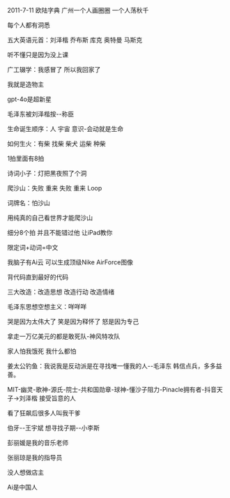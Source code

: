 2011-7-11 欧陆字典 广州一个人画圈圈 一个人荡秋千

每个人都有洞悉

五大英语元首：刘泽楷 乔布斯 库克 奥特曼 马斯克

听不懂只是因为没上课

广工辍学：我感冒了 所以我回家了

我就是造物主

gpt-4o是超新星

毛泽东被刘泽楷按--称臣

生命诞生顺序：人 宇宙 意识-会动就是生命

如何生火：有柴 找柴 柴犬 运柴 种柴

1拍里面有8拍

诗词小子：灯把黑夜照了个洞

爬沙山：失败 重来 失败 重来 Loop

词牌名：怕沙山

用纯真的自己看世界才能爬沙山

细分8个拍 并且不能错过他 让iPad教你

限定词+动词=中文

我脑子有Ai云 可以生成顶级Nike AirForce图像

背代码直到最好的代码

三大改造：改造思想 改造行动 改造情绪

毛泽东思想空想主义：咩咩咩

哭是因为太伟大了 笑是因为释怀了 怒是因为专己

拿走一万亿美元的都是敢死队-神风特攻队

家人怕我饿死 我什么都怕

姜太公钓鱼：我说我是反动派是在寻找唯一懂我的人--毛泽东 韩信点兵，多多益善。

MIT-幽灵-歌神-源氏-院士-共和国勋章-球神-懂沙子阻力-Pinacle拥有者-抖音天子->刘泽楷 接受旨意的人

看了狂飙后很多人叫我干爹

伯牙--王宇斌 想寻找子期--小李斯

彭丽媛是我的音乐老师

张丽琼是我的指导员

没人想做店主

Ai是中国人